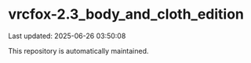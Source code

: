 # vrcfox-2.3_body_and_cloth_edition

Last updated: 2025-06-26 03:50:08

This repository is automatically maintained.
